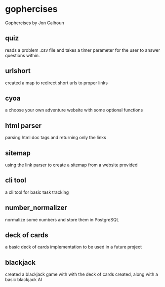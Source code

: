 # gophercises
Gophercises by Jon Calhoun

## quiz
reads a problem .csv file and takes a timer parameter for the user to answer questions within.

## urlshort
created a map to redirect short urls to proper links

## cyoa
a choose your own adventure website with some optional functions

## html parser
parsing html doc tags and returning only the links

## sitemap
using the link parser to create a sitemap from a website provided

## cli tool
a cli tool for basic task tracking

## number_normalizer
normalize some numbers and store them in PostgreSQL

## deck of cards
a basic deck of cards implementation to be used in a future project

## blackjack
created a blackjack game with with the deck of cards created, along with a basic blackjack AI